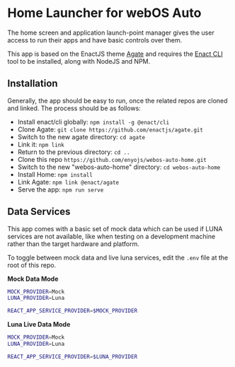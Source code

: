 # Home Launcher for webOS Auto
The home screen and application launch-point manager gives the user access to run their apps and have basic controls over them.

This app is based on the EnactJS theme [Agate](https://github.com/enactjs/agate) and requires the [Enact CLI](https://github.com/enactjs/cli) tool to be installed, along with NodeJS and NPM.

## Installation
Generally, the app should be easy to run, once the related repos are cloned and linked.
The process should be as follows:

* Install enact/cli globally: `npm install -g @enact/cli`
* Clone Agate: `git clone https://github.com/enactjs/agate.git`
 * Switch to the new agate directory: `cd agate`
 * Link it: `npm link`
 * Return to the previous directory: `cd ..`
* Clone this repo `https://github.com/enyojs/webos-auto-home.git`
 * Switch to the new "webos-auto-home" directory: `cd webos-auto-home`
 * Install Home: `npm install`
 * Link Agate: `npm link @enact/agate`
* Serve the app: `npm run serve`

## Data Services
This app comes with a basic set of mock data which can be used if LUNA services are not available, like when testing on a development machine rather than the target hardware and platform.

To toggle between mock data and live luna services, edit the `.env` file at the root of this repo.

**Mock Data Mode**

```sh
MOCK_PROVIDER=Mock
LUNA_PROVIDER=Luna

REACT_APP_SERVICE_PROVIDER=$MOCK_PROVIDER
```

**Luna Live Data Mode**

```sh
MOCK_PROVIDER=Mock
LUNA_PROVIDER=Luna

REACT_APP_SERVICE_PROVIDER=$LUNA_PROVIDER
```
